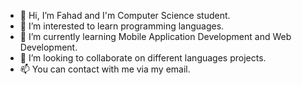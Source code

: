 - 👋 Hi, I’m Fahad and I'm Computer Science student.
- 👀 I’m interested to learn programming languages.
- 🌱 I’m currently learning Mobile Application Development and Web Development.
- 💞️ I’m looking to collaborate on different languages projects.
- 📫 You can contact with me via my email.

<!---
offfahad/offfahad is a ✨ special ✨ repository because its `README.md` (this file) appears on your GitHub profile.
You can click the Preview link to take a look at your changes.
--->
